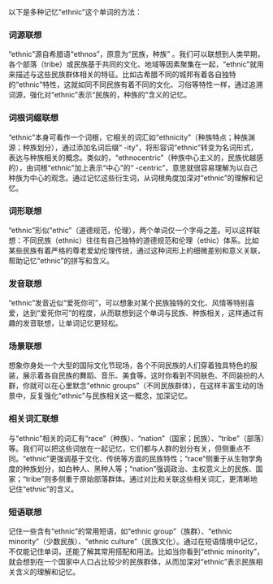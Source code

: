 以下是多种记忆“ethnic”这个单词的方法：

### 词源联想
“ethnic”源自希腊语“ethnos”，原意为“民族，种族” 。我们可以联想到人类早期，各个部落（tribe）或民族基于共同的文化、地域等因素聚集在一起，“ethnic”就用来描述与这些民族群体相关的特征。比如古希腊不同的城邦有着各自独特的“ethnic”特性，这就如同不同民族有着不同的文化、习俗等特性一样，通过追溯词源，强化对“ethnic”表示“民族的，种族的”含义的记忆。

### 词根词缀联想
“ethnic”本身可看作一个词根，它相关的词汇如“ethnicity”（种族特点；种族渊源；种族划分），通过添加名词后缀“ -ity”，将形容词“ethnic”转变为名词形式，表达与种族相关的概念。类似的，“ethnocentric”（种族中心主义的，民族优越感的），由词根“ethnic”加上表示“中心”的“ -centric”，意思就很容易理解为以自己种族为中心的观念。通过记忆这些衍生词，从词根角度加深对“ethnic”的理解和记忆。

### 词形联想
“ethnic”形似“ethic”（道德规范，伦理），两个单词仅一个字母之差。可以这样联想：不同民族（ethnic）往往有自己独特的道德规范和伦理（ethic）体系。比如某些民族有着严格的尊老爱幼伦理传统，通过这种词形上的细微差别和意义关联，帮助记忆“ethnic”的拼写和含义。

### 发音联想
“ethnic”发音近似“爱死你可”，可以想象对某个民族独特的文化、风情等特别喜爱，达到“爱死你可”的程度，从而联想到这个单词与民族、种族相关，这样通过有趣的发音联想，让单词记忆更轻松。

### 场景联想
想象你身处一个大型的国际文化节现场，各个不同民族的人们穿着独具特色的服装，展示着各自民族的舞蹈、音乐、美食等。这时你看到不同肤色、不同装扮的人群，你就可以在心里默念“ethnic groups”（不同民族群体），在这样丰富生动的场景中，反复强化“ethnic”与民族相关这一概念，加深记忆。

### 相关词汇联想
与“ethnic”相关的词汇有“race”（种族）、“nation”（国家；民族）、“tribe”（部落）等。我们可以把这些词放在一起记忆，它们都与人群的划分有关，但侧重点不同。“ethnic”更强调基于文化、传统等方面的民族特性；“race”侧重于从生物学角度的种族划分，如白种人、黑种人等；“nation”强调政治、主权意义上的民族、国家；“tribe”则多侧重于原始部落群体。通过对比和关联这些相关词汇，更清晰地记住“ethnic”的含义。

### 短语联想
记住一些含有“ethnic”的常用短语，如“ethnic group”（族群）、“ethnic minority”（少数民族）、“ethnic culture”（民族文化）。通过在短语情境中记忆，不仅能记住单词，还能了解其常用搭配和用法。比如当你看到“ethnic minority”，就会想到在一个国家中人口占比较少的民族群体，从而加深对“ethnic”表示民族相关含义的理解和记忆。 